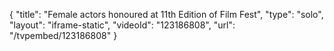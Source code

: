 {
    "title": "Female actors honoured at 11th Edition of Film Fest",
    "type": "solo",
    "layout": "iframe-static",
    "videoId": "123186808",
    "url": "\/tvpembed\/123186808"
}